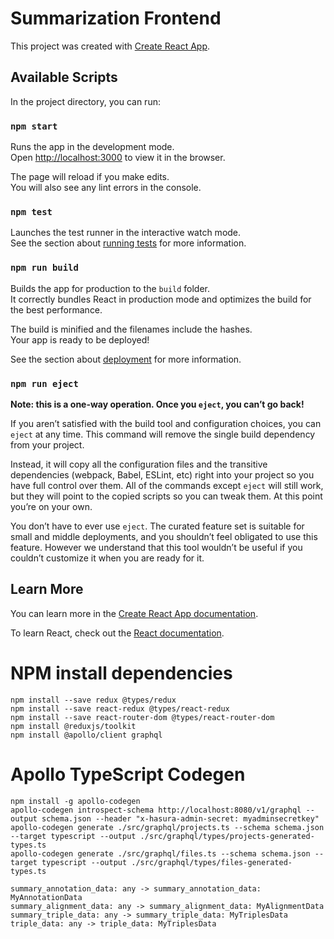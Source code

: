 # Summarization Frontend

This project was created with [Create React App](https://github.com/facebook/create-react-app).

## Available Scripts

In the project directory, you can run:

### `npm start`

Runs the app in the development mode.\
Open [http://localhost:3000](http://localhost:3000) to view it in the browser.

The page will reload if you make edits.\
You will also see any lint errors in the console.

### `npm test`

Launches the test runner in the interactive watch mode.\
See the section about [running tests](https://facebook.github.io/create-react-app/docs/running-tests) for more information.

### `npm run build`

Builds the app for production to the `build` folder.\
It correctly bundles React in production mode and optimizes the build for the best performance.

The build is minified and the filenames include the hashes.\
Your app is ready to be deployed!

See the section about [deployment](https://facebook.github.io/create-react-app/docs/deployment) for more information.

### `npm run eject`

**Note: this is a one-way operation. Once you `eject`, you can’t go back!**

If you aren’t satisfied with the build tool and configuration choices, you can `eject` at any time. This command will remove the single build dependency from your project.

Instead, it will copy all the configuration files and the transitive dependencies (webpack, Babel, ESLint, etc) right into your project so you have full control over them. All of the commands except `eject` will still work, but they will point to the copied scripts so you can tweak them. At this point you’re on your own.

You don’t have to ever use `eject`. The curated feature set is suitable for small and middle deployments, and you shouldn’t feel obligated to use this feature. However we understand that this tool wouldn’t be useful if you couldn’t customize it when you are ready for it.

## Learn More

You can learn more in the [Create React App documentation](https://facebook.github.io/create-react-app/docs/getting-started).

To learn React, check out the [React documentation](https://reactjs.org/).

# NPM install dependencies
```
npm install --save redux @types/redux
npm install --save react-redux @types/react-redux
npm install --save react-router-dom @types/react-router-dom
npm install @reduxjs/toolkit
npm install @apollo/client graphql
```

# Apollo TypeScript Codegen
```
npm install -g apollo-codegen
apollo-codegen introspect-schema http://localhost:8080/v1/graphql --output schema.json --header "x-hasura-admin-secret: myadminsecretkey"
apollo-codegen generate ./src/graphql/projects.ts --schema schema.json --target typescript --output ./src/graphql/types/projects-generated-types.ts
apollo-codegen generate ./src/graphql/files.ts --schema schema.json --target typescript --output ./src/graphql/types/files-generated-types.ts

summary_annotation_data: any -> summary_annotation_data: MyAnnotationData
summary_alignment_data: any -> summary_alignment_data: MyAlignmentData
summary_triple_data: any -> summary_triple_data: MyTriplesData 
triple_data: any -> triple_data: MyTriplesData 

```